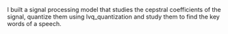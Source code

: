 I built a signal processing model that studies the cepstral coefficients of the signal, quantize them using lvq_quantization and study them to find the key words of a speech.

